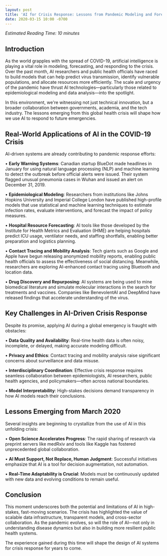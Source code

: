 ```yaml
---
layout: post
title: 'AI for Crisis Response: Lessons from Pandemic Modeling and Forecasting'
date: 2020-03-15 10:00 -0700
---
```


*Estimated Reading Time: 10 minutes*

## Introduction

As the world grapples with the spread of COVID-19, artificial intelligence is playing a vital role in modeling, forecasting, and responding to the crisis. Over the past month, AI researchers and public health officials have raced to build models that can help predict virus transmission, identify vulnerable populations, and allocate resources more efficiently. The scale and urgency of the pandemic have thrust AI technologies—particularly those related to epidemiological modeling and data analysis—into the spotlight.

In this environment, we're witnessing not just technical innovation, but a broader collaboration between governments, academia, and the tech industry. The lessons emerging from this global health crisis will shape how we use AI to respond to future emergencies.

## Real-World Applications of AI in the COVID-19 Crisis

AI-driven systems are already contributing to pandemic response efforts:

• **Early Warning Systems**: Canadian startup BlueDot made headlines in January for using natural language processing (NLP) and machine learning to detect the outbreak before official alerts were issued. Their system flagged unusual pneumonia cases in Wuhan and issued an alert on December 31, 2019.

• **Epidemiological Modeling**: Researchers from institutions like Johns Hopkins University and Imperial College London have published high-profile models that use statistical and machine learning techniques to estimate infection rates, evaluate interventions, and forecast the impact of policy measures.

• **Hospital Resource Forecasting**: AI tools like those developed by the Institute for Health Metrics and Evaluation (IHME) are helping hospitals predict ICU usage, ventilator needs, and staffing shortfalls, enabling better preparation and logistics planning.

• **Contact Tracing and Mobility Analysis**: Tech giants such as Google and Apple have begun releasing anonymized mobility reports, enabling public health officials to assess the effectiveness of social distancing. Meanwhile, researchers are exploring AI-enhanced contact tracing using Bluetooth and location data.

• **Drug Discovery and Repurposing**: AI systems are being used to mine biomedical literature and simulate molecular interactions in the search for treatments and vaccines. Companies like BenevolentAI and DeepMind have released findings that accelerate understanding of the virus.

## Key Challenges in AI-Driven Crisis Response

Despite its promise, applying AI during a global emergency is fraught with obstacles:

• **Data Quality and Availability**: Real-time health data is often noisy, incomplete, or delayed, making accurate modeling difficult.

• **Privacy and Ethics**: Contact tracing and mobility analysis raise significant concerns about surveillance and data misuse.

• **Interdisciplinary Coordination**: Effective crisis response requires seamless collaboration between epidemiologists, AI researchers, public health agencies, and policymakers—often across national boundaries.

• **Model Interpretability**: High-stakes decisions demand transparency in how AI models reach their conclusions.

## Lessons Emerging from March 2020

Several insights are beginning to crystallize from the use of AI in this unfolding crisis:

• **Open Science Accelerates Progress**: The rapid sharing of research via preprint servers like medRxiv and tools like Kaggle has fostered unprecedented global collaboration.

• **AI Must Support, Not Replace, Human Judgment**: Successful initiatives emphasize that AI is a tool for decision augmentation, not automation.

• **Real-Time Adaptability is Crucial**: Models must be continuously updated with new data and evolving conditions to remain useful.

## Conclusion

This moment underscores both the potential and limitations of AI in high-stakes, fast-moving scenarios. The crisis has highlighted the value of scalable data infrastructure, transparent models, and cross-sector collaboration. As the pandemic evolves, so will the role of AI—not only in understanding disease dynamics but also in building more resilient public health systems.

The experience gained during this time will shape the design of AI systems for crisis response for years to come.